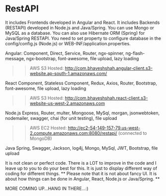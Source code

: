 # RestAPI
It includes Frontends developed in Angular and React.
It includes Backends (RESTAPI) developed in Node.js and Java/Spring. You can use Mongo or MySQL as a database. You can also use Hibernate ORM (Spring) for Java/Spring RESTAPI.
     You need to set property to configure database in the config/config.js (Node.js) or WEB-INF/application.properties. 
     
Angular:
Component, Direct, Service, Router, ngx-spinner, ng-flash-message, ngx-bootstrap, font-awesome, file upload, lazy loading

  >> AWS S3 Hosted: http://com.bhaveshshah.angular-client.s3-website.ap-south-1.amazonaws.com/

React
Component, Stateless Component, Redux, Axios, Router, Bootstrap, font-awesome, file upload, lazy loading

  >> AWS S3 Hosted: http://com.bhaveshshah.react-client.s3-website-us-west-2.amazonaws.com

Node.js
Express, Router, multer, Mongoose, MySql, morgan, jsonwebtoken, nodemailer, swagger, chai (for unit testing), file upload

  >> AWS EC2 Hosted: http://ec2-54-149-157-79.us-west-2.compute.amazonaws.com:8080/restapi/ (connected to MongoDB)

Java
Spring, Swagger, Jackson, log4j, Mongo, MySql, JWT, Bootstrap, file upload


It is not clean or perfect code. There is a LOT to improve in the code and I leave up to you to do your best for this. It is just to display different way of coding for different things. ** Please note that it is not about fancy UI. It is about how things can be done in Angular, React, Node.js or Java/Spring. **

MORE COMING UP...HANG IN THERE...:)
